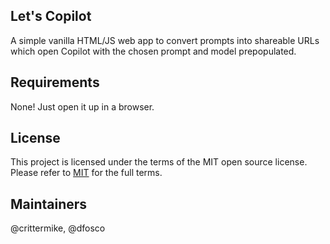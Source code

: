 ## Let's Copilot

A simple vanilla HTML/JS web app to convert prompts into shareable URLs which open Copilot with the chosen prompt and model prepopulated.

## Requirements

None! Just open it up in a browser.

## License 

This project is licensed under the terms of the MIT open source license. Please refer to [MIT](./LICENSE.txt) for the full terms.

## Maintainers 

@crittermike, @dfosco
